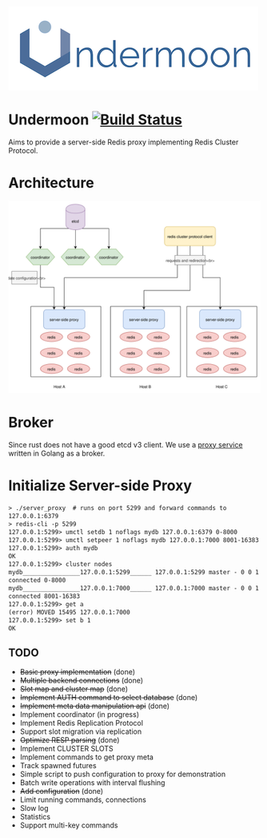 ![undermoon logo](docs/undermoon-logo.png)

# Undermoon [![Build Status](https://travis-ci.com/doyoubi/undermoon.svg?branch=master)](https://travis-ci.com/doyoubi/undermoon)
Aims to provide a server-side Redis proxy implementing Redis Cluster Protocol.

# Architecture
![architecture](docs/architecture.svg)

# Broker
Since rust does not have a good etcd v3 client. We use a [proxy service](https://github.com/doyoubi/overmoon) written in Golang as a broker.

# Initialize Server-side Proxy
```
> ./server_proxy  # runs on port 5299 and forward commands to 127.0.0.1:6379
> redis-cli -p 5299
127.0.0.1:5299> umctl setdb 1 noflags mydb 127.0.0.1:6379 0-8000
127.0.0.1:5299> umctl setpeer 1 noflags mydb 127.0.0.1:7000 8001-16383
127.0.0.1:5299> auth mydb
OK
127.0.0.1:5299> cluster nodes
mydb________________127.0.0.1:5299______ 127.0.0.1:5299 master - 0 0 1 connected 0-8000
mydb________________127.0.0.1:7000______ 127.0.0.1:7000 master - 0 0 1 connected 8001-16383
127.0.0.1:5299> get a
(error) MOVED 15495 127.0.0.1:7000
127.0.0.1:5299> set b 1
OK
```

## TODO
- ~~Basic proxy implementation~~ (done)
- ~~Multiple backend connections~~ (done)
- ~~Slot map and cluster map~~ (done)
- ~~Implement AUTH command to select database~~ (done)
- ~~Implement meta data manipulation api~~ (done)
- Implement coordinator (in progress)
- Implement Redis Replication Protocol
- Support slot migration via replication
- ~~Optimize RESP parsing~~ (done)
- Implement CLUSTER SLOTS
- Implement commands to get proxy meta
- Track spawned futures
- Simple script to push configuration to proxy for demonstration
- Batch write operations with interval flushing
- ~~Add configuration~~ (done)
- Limit running commands, connections
- Slow log
- Statistics
- Support multi-key commands
